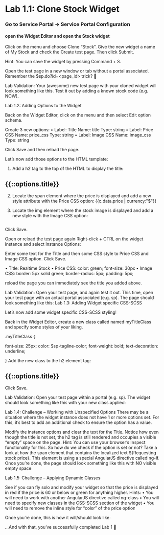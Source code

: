 # Lab 1.1: Clone Stock Widget
### Go to Service Portal -> Service Portal Configuration 
#### open the Widget Editor and open the Stock widget

Click on the menu and choose Clone “Stock”. Give the new widget a name of My Stock and check the Create test page. Then click Submit.

Hint: You can save the widget by pressing Command + S.

Open the test page in a new window or tab without a portal associated. Remember the $sp.do?id=<page_id> trick? 





Lab Validation:
Your (awesome) new test page with your cloned widget will look something like this. Test it out by adding a known stock code (e.g. NOW).

Lab 1.2: Adding Options to the Widget

Back on the Widget Editor, click on the menu and then select Edit option schema.

Create 3 new options:
•	Label: Title		Name: title 		Type: string
•	Label: Price CSS	Name: price_css	Type: string
•	Label: Image CSS	Name: image_css	Type: string

Click Save and then reload the page.

Let’s now add those options to the HTML template:

1.	Add a h2 tag to the top of the HTML to display the title:

<h2>{{::options.title}}</h2>

2.	Locate the span element where the price is displayed and add a new style attribute with the Price CSS option:
<span style={{::options.price_css}}>{{c.data.price | currency:"$"}}</span>

3.	Locate the img element where the stock image is displayed and add a new style with the Image CSS option:
<img style={{::options.image_css}} ng-src="http://chart.finance.yahoo.com/z?s={{c.data.symbol}}&t=1d&z=l"/>

Click Save.

Open or reload the test page again
Right-click + CTRL on the widget instance and select Instance Options:

Enter some text for the Title and then some CSS style to Price CSS and Image CSS option. Click Save.

•	Title:	 	Realtime Stock
•	Price CSS:	color: green;  font-size: 30px
•	Image CSS:	border: 5px solid green; border-radius: 5px; padding: 5px;

reload the page 
you can immediately see the title you added above.

Lab Validation:
Open your test page, and again test it out. This time, open your test page with an actual portal associated (e.g. sp). The page should look something like this: 
Lab 1.3: Adding Widget specific CSS-SCSS

Let’s now add some widget specific CSS-SCSS styling!

Back in the Widget Editor,
create a new class called named myTitleClass and specify some styles of your liking.

.myTitleClass {
  
  font-size: 25px;
  color: $sp-tagline-color;
  font-weight: bold;
  text-decoration: underline;
    
}
Add the new class to the h2 element tag:

<h2 class="myTitleClass">{{::options.title}}</h2>

Click Save.


Lab Validation:
Open your test page within a portal (e.g. sp). The widget should look something like this with your new class applied:

Lab 1.4: Challenge – Working with Unspecified Options
There may be a situation where the widget instance does not have 1 or more options set.
For this, it’s best to add an additional check to ensure the option has a value.

Modify the instance options and clear the text for the Title. 
Notice how even though the title is not set, the h2 tag is still rendered and occupies a visible “empty” space on the page. 
Hint: You can use your browser’s Inspect functionality for this.
So how do we check if the option is set or not?
Take a look at how the span element that contains the localized text ${Requesting stock price}. 
This element is using a special AngularJS directive called ng-if. 
Once you’re done, the page should look something like this with NO visible empty space

Lab 1.5: Challenge – Applying Dynamic Classes

See if you can fly solo and modify your widget so that the price is 
displayed in red if the price is 60 or below or green for anything higher.
Hints:
•	You will need to work with another AngularJS directive called ng-class
•	You will need to specify new classes in the CSS-SCSS section of the widget
•	You will need to remove the inline style for “color” of the price option


Once you’re done, this is how it will/should look like: 


…And with that, you’ve successfully completed Lab 1 

